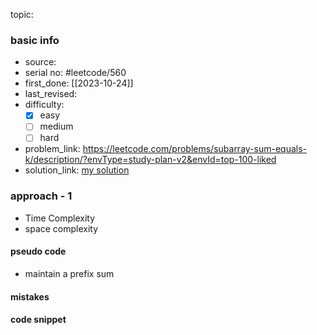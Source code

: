 topic:

### basic info
- source: 
- serial no: #leetcode/560 
- first_done: [[2023-10-24]]
- last_revised:
- difficulty:
	- [x] easy
	- [ ] medium
	- [ ] hard
- problem_link: https://leetcode.com/problems/subarray-sum-equals-k/description/?envType=study-plan-v2&envId=top-100-liked
- solution_link: [my solution](https://github.com/shadow-1310/DSA_practice/blob/master/LeetCode/top_interview/hashing/560-subarray_sumK.py)

### approach - 1
- Time Complexity
- space complexity

#### pseudo code
- maintain a prefix sum
#### mistakes

#### code snippet
```python

```
